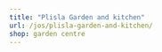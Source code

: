 ```yaml
---
title: "Plisla Garden and kitchen"
url: /jos/plisla-garden-and-kitchen/
shop: garden centre
---
```

